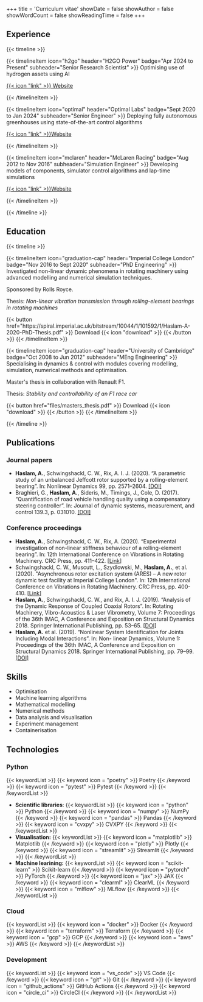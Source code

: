 +++
title = 'Curriculum vitae'
showDate = false
showAuthor = false
showWordCount = false
showReadingTime = false
+++

## Experience

{{< timeline >}}

{{< timelineItem icon="h2go" header="H2GO Power" badge="Apr 2024 to Present" subheader="Senior Research Scientist" >}}
Optimising use of hydrogen assets using AI

<p><a href="https://www.h2gopower.com/">{{< icon "link" >}} Website</a></p>
{{< /timelineItem >}}

{{< timelineItem icon="optimal" header="Optimal Labs" badge="Sept 2020 to Jan 2024" subheader="Senior Engineer" >}}
Deploying fully autonomous greenhouses using state-of-the-art control algorithms

<p><a href="https://www.optimal.ag/">{{< icon "link" >}}Website</a></p>
{{< /timelineItem >}}

{{< timelineItem icon="mclaren" header="McLaren Racing" badge="Aug 2012 to Nov 2016" subheader="Simulation Engineer" >}}
Developing models of components, simulator control algorithms and lap-time simulations

<p><a href="https://www.mclaren.com/racing/">{{< icon "link" >}}Website</a></p>
{{< /timelineItem >}}

{{< /timeline >}}

## Education

{{< timeline >}}

{{< timelineItem icon="graduation-cap" header="Imperial College London" badge="Nov 2016 to Sept 2020" subheader="PhD Engineering" >}}
Investigated non-linear dynamic phenomena in rotating machinery using advanced modelling
and numerical simulation techniques.

<p>Sponsored by Rolls Royce.</p>

<p>Thesis: <em>Non-linear vibration transmission through rolling-element bearings in rotating machines</em></p>
{{< button href="https://spiral.imperial.ac.uk/bitstream/10044/1/101592/1/Haslam-A-2020-PhD-Thesis.pdf" >}}
Download {{< icon "download" >}}
{{< /button >}}
{{< /timelineItem >}}

{{< timelineItem icon="graduation-cap" header="University of Cambridge" badge="Oct 2008 to Jun 2012" subheader="MEng Engineering" >}}
Specialising in dynamics & control with modules covering modelling, simulation, numerical methods and optimisation.

<p> Master's thesis in collaboration with Renault F1. </p>

<p>Thesis: <em>Stability and controllability of an F1 race car</em></p>
{{< button href="files/masters_thesis.pdf" >}}
Download {{< icon "download" >}}
{{< /button >}}
{{< /timelineItem >}}

{{< /timeline >}}

## Publications

### Journal papers

- **Haslam, A.**, Schwingshackl, C. W., Rix, A. I. J. (2020). “A parametric study of an unbalanced
  Jeffcott rotor supported by a rolling-element bearing”. In: Nonlinear Dynamics 99, pp. 2571–2604. [[DOI]](https://doi.org/10.1007/s11071-020-05470-4)
- Braghieri, G., **Haslam, A.**, Sideris, M., Timings, J., Cole, D. (2017). “Quantification of road vehicle handling quality using a compensatory steering controller”. In: Journal of dynamic systems, measurement, and control 139.3, p. 031010. [[DOI]](https://doi.org/10.1115/1.4035009)

### Conference proceedings

- **Haslam, A.**, Schwingshackl, C. W., Rix, A. (2020). “Experimental investigation of non-linear stiffness behaviour of a rolling-element bearing”. In: 12th International Conference on Vibrations in Rotating Machinery. CRC Press, pp. 411–422. [[Link]](https://www.taylorfrancis.com/chapters/oa-edit/10.1201/9781003132639-33/experimental-investigation-non-linear-stiffness-behaviour-rolling-element-bearing-haslam-schwingshackl-muscutt-rix-price)
- Schwingshackl, C. W., Muscutt, L., Szydlowski, M., **Haslam, A.**, et al. (2020). "Asynchronous rotor excitation system (ARES) – A new rotor dynamic test facility at Imperial College London". In: 12th International Conference on Vibrations in Rotating Machinery. CRC Press, pp. 400-410. [[Link]](https://www.taylorfrancis.com/chapters/oa-edit/10.1201/9781003132639-32/asynchronous-rotor-excitation-system-ares-new-rotor-dynamic-test-facility-imperial-college-london-schwingshackl%C2%B9-muscutt%C2%B9-szydlowski%C2%B9-haslam%C2%B9-tuzzi%C2%B9-ruffini%C2%B2-price%C2%B3-rix%C2%B3-green%C2%B3)
- **Haslam, A.**, Schwingshackl, C. W., and Rix, A. I. J. (2019). “Analysis of the Dynamic Response of Coupled Coaxial Rotors”. In: Rotating Machinery, Vibro-Acoustics & Laser Vibrometry, Volume 7: Proceedings of the 36th IMAC, A Conference and Exposition on Structural Dynamics 2018. Springer International Publishing, pp. 53–65. [[DOI]](https://doi.org/10.1007/978-3-319-74693-7_6)
- **Haslam, A.** et al. (2019). “Nonlinear System Identification for Joints Including Modal Interactions”. In: Non- linear Dynamics, Volume 1: Proceedings of the 36th IMAC, A Conference and Exposition on Structural Dynamics 2018. Springer International Publishing, pp. 79–99. [[DOI]](https://doi.org/10.1007/978-3-319-74280-9_7)

## Skills

- Optimisation
- Machine learning algorithms
- Mathematical modelling
- Numerical methods
- Data analysis and visualisation
- Experiment management
- Containerisation

## Technologies

### Python

{{< keywordList >}}
{{< keyword icon =  "poetry" >}} Poetry {{< /keyword >}}
{{< keyword icon =  "pytest" >}} Pytest {{< /keyword >}}
{{< /keywordList >}}

- **Scientific libraries**:
  {{< keywordList >}}
  {{< keyword icon =  "python" >}} Python {{< /keyword >}}
  {{< keyword icon =  "numpy" >}} NumPy {{< /keyword >}}
  {{< keyword icon =  "pandas" >}} Pandas {{< /keyword >}}
  {{< keyword icon =  "cvxpy" >}} CVXPY {{< /keyword >}}
  {{< /keywordList >}}
- **Visualisation:**
  {{< keywordList >}}
  {{< keyword icon =  "matplotlib" >}} Matplotlib {{< /keyword >}}
  {{< keyword icon =  "plotly" >}} Plotly {{< /keyword >}}
  {{< keyword icon =  "streamlit" >}} Streamlit {{< /keyword >}}
  {{< /keywordList >}}
- **Machine learining:**
  {{< keywordList >}}
  {{< keyword icon =  "scikit-learn" >}} Scikit-learn {{< /keyword >}}
  {{< keyword icon =  "pytorch" >}} PyTorch {{< /keyword >}}
  {{< keyword icon =  "jax" >}} JAX {{< /keyword >}}
  {{< keyword icon =  "clearml" >}} ClearML {{< /keyword >}}
  {{< keyword icon =  "mlflow" >}} MLflow {{< /keyword >}}
  {{< /keywordList >}}

### Cloud

{{< keywordList >}}
{{< keyword icon =  "docker" >}} Docker {{< /keyword >}}
{{< keyword icon =  "terraform" >}} Terraform {{< /keyword >}}
{{< keyword icon =  "gcp" >}} GCP {{< /keyword >}}
{{< keyword icon =  "aws" >}} AWS {{< /keyword >}}
{{< /keywordList >}}

### Development

{{< keywordList >}}
{{< keyword icon =  "vs_code" >}} VS Code {{< /keyword >}}
{{< keyword icon =  "git" >}} Git {{< /keyword >}}
{{< keyword icon =  "github_actions" >}} GitHub Actions {{< /keyword >}}
{{< keyword icon =  "circle_ci" >}} CircleCI {{< /keyword >}}
{{< /keywordList >}}
